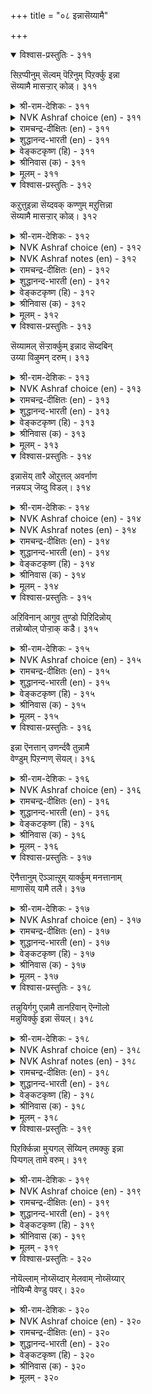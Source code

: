 +++
title = "०८ इन्नासॆय्यामै"

+++


<details open><summary>विश्वास-प्रस्तुतिः - ३११</summary>

सिऱप्पीनुम् सॆल्वम् पॆऱिनुम् पिऱर्क्कु इन्ना  
सॆय्यामै मासऱ्ऱार् कोळ्।      ३११
</details>

<details><summary>श्री-राम-देशिकः - ३११</summary>

यशः पदे महाभाग्ये प्राप्तेऽपि परहिंसया ।  
अपकारमतिं त्यक्त्वा लक्ष्ये जीवन्ति साधवः ॥ ३११॥
</details>

<details><summary>NVK Ashraf choice (en) - ३११</summary>

०३११
The pure in heart will never hurt others
Even for wealth that confers renown. *
(P.S. Sundaram)
</details>

<details><summary>रामचन्द्र-दीक्षितः (en) - ३११</summary>

311\. ciṟappu īṉum celvam peṟiṉum, piṟarkku iṉṉā  
ceyyāmai mācu aṟṟār kōḷ.

311\. It is the nature of the spotless not to inflict suffering on others, though by it they may get wealth and renown.  
</details>

<details><summary>शुद्धानन्द-भारती (en) - ३११</summary>

1\. சிறப்புஈனும் செல்வம் பெறினும் பிறர்க்குஇன்னா  
செய்யாமை மாசற்றார் கோள்  
The pure by faith mean pain to none  
Though princely wealth by that is won.        311  
</details>

<details><summary>वेङ्कटकृष्ण (हि) - ३११</summary>

311
तप-प्राप्र धन भी मिले, फिर भी साधु-सुजान ।  
हानि न करना अन्य की, मानें लक्ष्य महान ॥
</details>

<details><summary>श्रीनिवास (क) - ३११</summary>

311. पररिगॆ केडुण्टु माडुवुदरिन्द तमगॆ अष्टसिद्दिगळु लभिसुवन्तिद्दरू, हागॆ केडुण्टु माडदिरुवुदे शुद्द
मनस्कर सङ्कल्प.

</details>

<details><summary>मूलम् - ३११</summary>

सिऱप्पीनुम् सॆल्वम् पॆऱिनुम् पिऱर्क्कु इन्ना  
सॆय्यामै मासऱ्ऱार् कोळ्।      ३११
</details>

<details open><summary>विश्वास-प्रस्तुतिः - ३१२</summary>

कऱुत्तुइन्ना सॆय्दवक् कण्णुम् मऱुत्तिन्ना  
सॆय्यामै मासऱ्ऱार् कोळ्।       ३१२
</details>

<details><summary>श्री-राम-देशिकः - ३१२</summary>

विरोधादपकर्तुश्च प्राप्तेऽपि समयान्तरे ।  
अपकारमकृत्वैव लक्ष्ये तिष्ठन्ति साधवः ॥ ३१२॥
</details>

<details><summary>NVK Ashraf choice (en) - ३१२</summary>

०३१२
The code of the pure in heart
Is not to hurt in return any hurt caused in hate. *
(P.S. Sundaram)
</details>

<details><summary>NVK Ashraf notes (en) - ३१२</summary>

३१२. Compare with २०३: "The height of wisdom, it is said, is not to return ill for ill" - (P.S. Sundaram)
</details>

<details><summary>रामचन्द्र-दीक्षितः (en) - ३१२</summary>

312\. kaṟuttu iṉṉā ceyta akkaṇṇum, maṟuttu iṉṉā  
ceyyāmai mācu aṟṟār kōḷ.

312\. It is the nature of the stainless not to resist evil.  
</details>

<details><summary>शुद्धानन्द-भारती (en) - ३१२</summary>

2\. கறுத்துஇன்னா செய்தவக் கண்ணும் மறுத்துஇன்னா  
செய்யாமை மாசற்றார் கோள்.  
The spotless hearts seek not revenge  
Though Malice does the worst in rage.        312  
</details>

<details><summary>वेङ्कटकृष्ण (हि) - ३१२</summary>

312
बुरा किया यदि क्रोध से, फिर भी सधु-सुजान ।  
ना करना प्रतिकार ही, मानें लक्ष्य महान ॥
</details>

<details><summary>श्रीनिवास (क) - ३१२</summary>

312. हगॆतनदिन्द, ऒब्बनु केडूण्टु माडिदरू, अदक्कॆ प्रतियागि केडन्नु बगॆयदिरुवुदु सच्चारित्रर सङ्कल्प.

</details>

<details><summary>मूलम् - ३१२</summary>

कऱुत्तुइन्ना सॆय्दवक् कण्णुम् मऱुत्तिन्ना  
सॆय्यामै मासऱ्ऱार् कोळ्।       ३१२
</details>

<details open><summary>विश्वास-प्रस्तुतिः - ३१३</summary>

सॆय्यामल् सॆऱ्ऱार्क्कुम् इन्नाद सॆय्दबिन्  
उय्या विऴुमन् दरुम्।      ३१३
</details>

<details><summary>श्री-राम-देशिकः - ३१३</summary>

कारणेन विना द्रोहं कुर्वतामपि देहिनाम् ।  
अपकारो न कर्तव्योनो चेत् दुःखं स विन्दति ॥ ३१३॥
</details>

<details><summary>NVK Ashraf choice (en) - ३१३</summary>

०३१३
Vengeance even against a wanton insult
Brings unbearable woes. *
(P.S. Sundaram)
</details>

<details><summary>रामचन्द्र-दीक्षितः (en) - ३१३</summary>

313\. ceyyāmal ceṟṟārkkum iṉṉāta ceytapiṉ,  
uyyā viḻumam tarum.

313\. Even our vengeance for a wanton injury results in our own unbearable sorrow.  
</details>

<details><summary>शुद्धानन्द-भारती (en) - ३१३</summary>

3\. செய்யாமல் செற்றார்க்கும் இன்னாத செய்தபின்  
உய்யா விழுமம் தரும்.  
Revenging even causeless hate  
Bad-blood breeds and baneful heat.        313  
</details>

<details><summary>वेङ्कटकृष्ण (हि) - ३१३</summary>

313
‘बुरा किया कारण बिना’, करके यही विचार ।  
किया अगर प्रतिकार तो, होगा दुःख अपार ॥
</details>

<details><summary>श्रीनिवास (क) - ३१३</summary>

313. तानु केडु बगॆयदिद्दरू तन्न मेलॆ हगॆ साधिसुववनिगॆ प्रतियागि केडॆणिसबारदु; हागॆ ऎणिसदरॆ तप्पिसिकॊळ्ळलु
असाध्यवाद दुःखवन्नु तन्दॊड्डुवुदु.

</details>

<details><summary>मूलम् - ३१३</summary>

सॆय्यामल् सॆऱ्ऱार्क्कुम् इन्नाद सॆय्दबिन्  
उय्या विऴुमन् दरुम्।      ३१३
</details>

<details open><summary>विश्वास-प्रस्तुतिः - ३१४</summary>

इन्नासॆय् तारै ऒऱुत्तल् अवर्नाण  
नन्नयञ् जॆय्दु विडल्।      ३१४
</details>

<details><summary>श्री-राम-देशिकः - ३१४</summary>

उपकृत्यापि श्त्रूणा मुपकारापकारयोः ।  
विस्मृतिः साधुभिर्दत्तं दण्डनं स्याद्विरोधिषु ॥ ३१४॥
</details>

<details><summary>NVK Ashraf choice (en) - ३१४</summary>

०३१४
Punish an evil-doer
By shaming him with a good deed.*
(P.S. Sundaram)
</details>

<details><summary>NVK Ashraf notes (en) - ३१४</summary>

३१४. Compare with ९८७: "What good is that goodness if it does not return good even to those who cause evil?" * - (P.S. Sundaram)
</details>

<details><summary>रामचन्द्र-दीक्षितः (en) - ३१४</summary>

314\. iṉṉā ceytārai oṟuttal avar nāṇa  
nal nayam ceytu, viṭal.

314\. The noblest revenge is to put the foe to the blush by our acts of kindness.  
</details>

<details><summary>शुद्धानन्द-भारती (en) - ३१४</summary>

4\. இன்னாசெய் தாரை ஒறுத்தல் அவர் நாண  
நன்னயம் செய்து விடல்.  
Doing good-turns, put them to shame  
Thus chide the evil who do harm.        314  
</details>

<details><summary>वेङ्कटकृष्ण (हि) - ३१४</summary>

314
बुरा किया तो कर भला, बुरा भला फिर भूल ।  
पानी पानी हो रहा, बस उसको यह शूल ॥
</details>

<details><summary>श्रीनिवास (क) - ३१४</summary>

314. तनगॆ केडु बगॆदवरन्नु दण्डिसुवुदु हेगॆन्दरॆ, अवरु नाचवरीतियल्लि, अवरिगॆ ऒळ्ळॆयदन्नु माडि, अवरु माडिद
अपकारवन्नु मरॆतु बिडुवुदु.

</details>

<details><summary>मूलम् - ३१४</summary>

इन्नासॆय् तारै ऒऱुत्तल् अवर्नाण  
नन्नयञ् जॆय्दु विडल्।      ३१४
</details>

<details open><summary>विश्वास-प्रस्तुतिः - ३१५</summary>

अऱिविनान् आगुव तुण्डो पिऱिदिन्नोय्  
तन्नोय्बोल् पोऱ्ऱाक् कडै।      ३१५
</details>

<details><summary>श्री-राम-देशिकः - ३१५</summary>

परदुःखं स्वदुःखेन समं मत्वापि तो जनः ।  
परान्न त्रायते तस्य तत्त्वज्ञानेन किं फलम्? ॥ ३१५॥
</details>

<details><summary>NVK Ashraf choice (en) - ३१५</summary>

०३१५
What does a man gain from his wisdom
If he pines not at others' pain as his own? *
( Shuddhananda Bharatiar)
</details>

<details><summary>रामचन्द्र-दीक्षितः (en) - ३१५</summary>

315\. aṟiviṉāṉ ākuvatu uṇṭō-piṟitiṉ nōy  
tam nōypōl pōṟṟākkaṭai?.

315\. What profiteth one’s reason, if one does not feel others’ sufferings as his own and guard against them?  
</details>

<details><summary>शुद्धानन्द-भारती (en) - ३१५</summary>

5\. அறிவினான் ஆகுவ துண்டோ பிறிதின்நோய்  
தந்நோய்போல் போற்றாக் கடை.  
What does a man from wisdom gain  
If he pines not at other's pain?        315  
</details>

<details><summary>वेङ्कटकृष्ण (हि) - ३१५</summary>

315
माने नहिं पर दुःख को, यदि निज दुःख समान ।  
तो होता क्या लाभ है, रखते तत्वज्ञान ॥
</details>

<details><summary>श्रीनिवास (क) - ३१५</summary>

315. बेरॊन्दु जीविय नोवन्नु तन्न नोदॆन्दु बगॆदु, कापाडदिद्दरॆ, तानु पडॆद अरिविनिन्द प्रयोजनवेनु?

</details>

<details><summary>मूलम् - ३१५</summary>

अऱिविनान् आगुव तुण्डो पिऱिदिन्नोय्  
तन्नोय्बोल् पोऱ्ऱाक् कडै।      ३१५
</details>

<details open><summary>विश्वास-प्रस्तुतिः - ३१६</summary>

इन्ना ऎनत्तान् उणर्न्दवै तुन्नामै  
वेण्डुम् पिऱन्गण् सॆयल्।      ३१६
</details>

<details><summary>श्री-राम-देशिकः - ३१६</summary>

''अनेन कर्मणा दुःखं प्राणिनां भविता ध्रुवम्'' ।  
इति निर्धारितात् कार्यात् सर्वदा विरतो भवेत् ॥ ३१६॥
</details>

<details><summary>NVK Ashraf choice (en) - ३१६</summary>

०३१६
Do not do to others what you know
Has hurt yourself.
(P.S. Sundaram)
</details>

<details><summary>रामचन्द्र-दीक्षितः (en) - ३१६</summary>

316\. iṉṉā eṉat tāṉ uṇarntavai, tuṉṉāmai  
vēṇṭum, piṟaṉkaṇ ceyal.

316\. Avoid all that causes pain to others.  
</details>

<details><summary>शुद्धानन्द-भारती (en) - ३१६</summary>

6\. இன்னா எனத்தான் உணர்ந்தவை துன்னாமை  
வேண்டும் பிறன்கண் செயல்.  
What you feel as 'pain' to yourself  
Do it not to the other-self        316  
</details>

<details><summary>वेङ्कटकृष्ण (हि) - ३१६</summary>

316
कोई समझे जब स्वयं, बुरा फलाना कर्म ।  
अन्यों पर उस कर्म को, नहीं करे, यह धर्म ॥
</details>

<details><summary>श्रीनिवास (क) - ३१६</summary>

316. तानु तन्न् बाळिनल्लि अहितकरवॆन्दु कण्डु अरितिरुवुदन्नु बेरॆयवरिगॆ माडलु हिञ्जरियबेकु.

</details>

<details><summary>मूलम् - ३१६</summary>

इन्ना ऎनत्तान् उणर्न्दवै तुन्नामै  
वेण्डुम् पिऱन्गण् सॆयल्।      ३१६
</details>

<details open><summary>विश्वास-प्रस्तुतिः - ३१७</summary>

ऎनैत्तानुम् ऎञ्ञाऩ्ऱुम् यार्क्कुम् मनत्तानाम्  
माणासॆय् यामै तलै।      ३१७
</details>

<details><summary>श्री-राम-देशिकः - ३१७</summary>

सर्वत्र सर्वदा किञ्चिदपि दुःखप्रदायकम् ।  
बुद्धिपूर्वे न कर्तव्यं स धर्मः परमो मतः ॥ ३१७॥
</details>

<details><summary>NVK Ashraf choice (en) - ३१७</summary>

०३१७
It is best to refrain from willfully hurting
Anyone, anytime, anyway.
(P.S. Sundaram)
</details>

<details><summary>रामचन्द्र-दीक्षितः (en) - ३१७</summary>

317\. eṉaittāṉum, eññāṉṟum, yārkkum, maṉattāṉ ām  
māṇā ceyyāmai talai.

317\. It is the supremest virtue not to commit at any time even slight injury to others.  
</details>

<details><summary>शुद्धानन्द-भारती (en) - ३१७</summary>

7\. எனைத்தானும் எஞ்ஞான்றும் யார்க்கும் மனத்தானாம்  
மாணாசெய் யாமை தலை.  
Any, anywhere injure not  
At any time even in thought.        317  
</details>

<details><summary>वेङ्कटकृष्ण (हि) - ३१७</summary>

317
किसी व्यक्ति को उल्प भी, जो भी समय अनिष्ट ।  
मनपूर्वक करना नहीं, सबसे यही वरिष्ठ ॥
</details>

<details><summary>श्रीनिवास (क) - ३१७</summary>

317. ऎष्टे अल्पवागिरलि, याव सन्धर्भवे आगलि, यारे आगिरलि, मनस्सिनल्लि कूड केडु बगॆयदिरुवुदे (ऎल्ला
धर्मगळिगिन्त) मॆगिलादुदु.

</details>

<details><summary>मूलम् - ३१७</summary>

ऎनैत्तानुम् ऎञ्ञाऩ्ऱुम् यार्क्कुम् मनत्तानाम्  
माणासॆय् यामै तलै।      ३१७
</details>

<details open><summary>विश्वास-प्रस्तुतिः - ३१८</summary>

तन्नुयिर्गगु एन्नामै तानऱिवान् ऎन्गॊलो  
मन्नुयिर्क्कु इन्ना सॆयल्।      ३१८
</details>

<details><summary>श्री-राम-देशिकः - ३१८</summary>

''ममेदं दुःखजनकम्''इति ज्ञात्वापि तादृशम् ।  
प्राणिनामितरेषां च कुतो वा कुर्वते जनाः? ॥ ३१८॥
</details>

<details><summary>NVK Ashraf choice (en) - ३१८</summary>

०३१८
Why does one hurt others
Knowing what it is to be hurt?
(P.S. Sundaram)
</details>

<details><summary>NVK Ashraf notes (en) - ३१८</summary>

३१८. Compare with ९९. "How can anyone speak harsh words, having seen what kind words do?" - (N.V.K. Ashraf)
</details>

<details><summary>रामचन्द्र-दीक्षितः (en) - ३१८</summary>

318\. taṉ uyirkku iṉṉāmai tāṉ aṟivāṉ, eṉkolō,  
maṉ uyirkku iṉṉā ceyal?.

318\. How is it a man inflicts injury upon others knowing how painful it would be to himself?  
</details>

<details><summary>शुद्धानन्द-भारती (en) - ३१८</summary>

8\. தன்னுயிர்க்கு இன்னாமை தானறிவான் என்கொலோ  
மன்னுயிர்க்கு இன்னா செயல்.  
How can he injure other souls  
Who in his life injury feels.        318  
</details>

<details><summary>वेङ्कटकृष्ण (हि) - ३१८</summary>

318
जिससे अपना अहित हो, उसका है दृढ़ ज्ञान ।  
फिर अन्यों का अहित क्यों, करता है नादान ॥
</details>

<details><summary>श्रीनिवास (क) - ३१८</summary>

318. तन्न जीवक्कॆ इदु कॆडुकादुदु ऎन्दु बल्लवनु इतर जीविगळिगॆ आ केडॆसॆगुवुदर कारणवेनो?

</details>

<details><summary>मूलम् - ३१८</summary>

तन्नुयिर्गगु एन्नामै तानऱिवान् ऎन्गॊलो  
मन्नुयिर्क्कु इन्ना सॆयल्।      ३१८
</details>

<details open><summary>विश्वास-प्रस्तुतिः - ३१९</summary>

पिऱर्क्किन्ना मुऱ्पगल् सॆय्यिन् तमक्कु इन्ना  
पिऱ्पगल् तामे वरुम्।      ३१९
</details>

<details><summary>श्री-राम-देशिकः - ३१९</summary>

अपकारान् यः करोति पूर्वाह्णे परदेहिनाम् ।  
अपराह्णे तु दुःखानि स्वत एव भजन्ति तम् ॥ ३१९॥
</details>

<details><summary>NVK Ashraf choice (en) - ३१९</summary>

०३१९
The pain you inflict on others in the morn,
Will come back at you on its own by eve.
(N.V.K. Ashraf)
</details>

<details><summary>रामचन्द्र-दीक्षितः (en) - ३१९</summary>

319\. piṟarkku iṉṉā muṟpakal ceyyiṉ, tamakku iṉṉā  
piṟpakal tāmē varum.

319\. As the night follows day, evil that we do recoils on us.  
</details>

<details><summary>शुद्धानन्द-भारती (en) - ३१९</summary>

9\. பிறர்க்குஇன்னா முற்பகல் செய்யின் தமக்குஇன்னா  
பிற்பகல் தாமே வரும்.  
Harm others in the forenoon  
Harm seeks thee in afternoon.        319  
</details>

<details><summary>वेङ्कटकृष्ण (हि) - ३१९</summary>

319
दिया सबेरे अन्य को, यदि तुमने संताप ।  
वही ताप फिर साँझ को, तुमपर आवे आप ॥
</details>

<details><summary>श्रीनिवास (क) - ३१९</summary>

319. मुञ्जानॆ ऒब्बरिगॆ केडु बयसिदरॆ, सञ्जॆ वेळॆ आ केडु नम्मन्नु तानागिये बन्दु सेरिकॊळ्ळुवुदु.

</details>

<details><summary>मूलम् - ३१९</summary>

पिऱर्क्किन्ना मुऱ्पगल् सॆय्यिन् तमक्कु इन्ना  
पिऱ्पगल् तामे वरुम्।      ३१९
</details>

<details open><summary>विश्वास-प्रस्तुतिः - ३२०</summary>

नोयॆल्लाम् नोय्सॆय्दार् मेलवाम् नोय्सॆय्यार्  
नोयिन्मै वेण्डु पवर्।      ३२०
</details>

<details><summary>श्री-राम-देशिकः - ३२०</summary>

परापकारो नो कार्यः निर्दुःखं वस्तुमिच्छता ।  
परदुःखकरा एव दुःखवन्तो भवन्ति हि ॥ ३२०॥
</details>

<details><summary>NVK Ashraf choice (en) - ३२०</summary>

०३२०
Hurt comes to the hurtful; hence it is those
Who don't want to be hurt cause no hurt. *
(P.S. Sundaram)
</details>

<details><summary>रामचन्द्र-दीक्षितः (en) - ३२०</summary>

320\. nōy ellām nōy ceytār mēlavām; nōy ceyyār,  
nōy iṉmai vēṇṭupavar.

320\. All sufferings befall those who inflict harm on others. Those who desire immunity from suffering never commit injury.
</details>

<details><summary>शुद्धानन्द-भारती (en) - ३२०</summary>

10\. நோய்எல்லாம் நோய்செய்தார் மேலவாம் நோய்செய்யார்  
நோயின்மை வேண்டு பவர்.  
No harm is done by peace-lovers  
For pains rebound on pain-givers.        320  
</details>

<details><summary>वेङ्कटकृष्ण (हि) - ३२०</summary>

320
जो दुःख देगा अन्य को, स्वयं करे दुःख-भोग ।  
दुःख-वर्जन की चाह से, दुःख न दें बुध  लोग ॥
</details>

<details><summary>श्रीनिवास (क) - ३२०</summary>

320. कष्टवॆल्ल (इतररिगॆ) नोवुण्टु माडिदवर मेलॆये बन्दॆरुगुवुदु; कष्टगळिन्द मुक्तरागि बाळबयसुववरु
पररिगॆ नोवुण्टु माडुवुदिल्ल.
</details>

<details><summary>मूलम् - ३२०</summary>

नोयॆल्लाम् नोय्सॆय्दार् मेलवाम् नोय्सॆय्यार्  
नोयिन्मै वेण्डु पवर्।      ३२०
</details>
